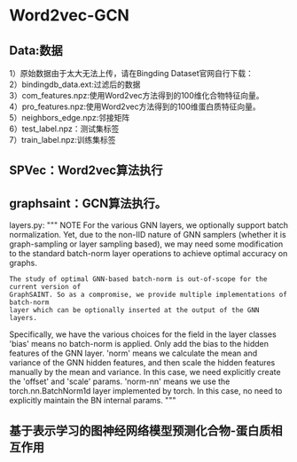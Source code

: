 # Word2vec-GCN

## Data:数据
 1）原始数据由于太大无法上传，请在Bingding Dataset官网自行下载：  
 2）bindingdb_data.ext:过滤后的数据  
 3）com_features.npz:使用Word2vec方法得到的100维化合物特征向量。  
 4）pro_features.npz:使用Word2vec方法得到的100维蛋白质特征向量。  
 5）neighbors_edge.npz:邻接矩阵  
 6）test_label.npz：测试集标签  
 7）train_label.npz:训练集标签  
 
 ## SPVec：Word2vec算法执行  

 ## graphsaint：GCN算法执行。
 layers.py: """
NOTE
    For the various GNN layers, we optionally support batch normalization. Yet, due to the
    non-IID nature of GNN samplers (whether it is graph-sampling or layer sampling based),
    we may need some modification to the standard batch-norm layer operations to achieve
    optimal accuracy on graphs.

    The study of optimal GNN-based batch-norm is out-of-scope for the current version of
    GraphSAINT. So as a compromise, we provide multiple implementations of batch-norm
    layer which can be optionally inserted at the output of the GNN layers.

Specifically, we have the various choices for the <bias> field in the layer classes
    'bias'          means no batch-norm is applied. Only add the bias to the hidden
                    features of the GNN layer.
    'norm'          means we calculate the mean and variance of the GNN hidden features,
                    and then scale the hidden features manually by the mean and variance.
                    In this case, we need explicitly create the 'offset' and 'scale' params.
    'norm-nn'       means we use the torch.nn.BatchNorm1d layer implemented by torch.
                    In this case, no need to explicitly maintain the BN internal params.
"""
 
 


 ## 基于表示学习的图神经网络模型预测化合物-蛋白质相互作用
